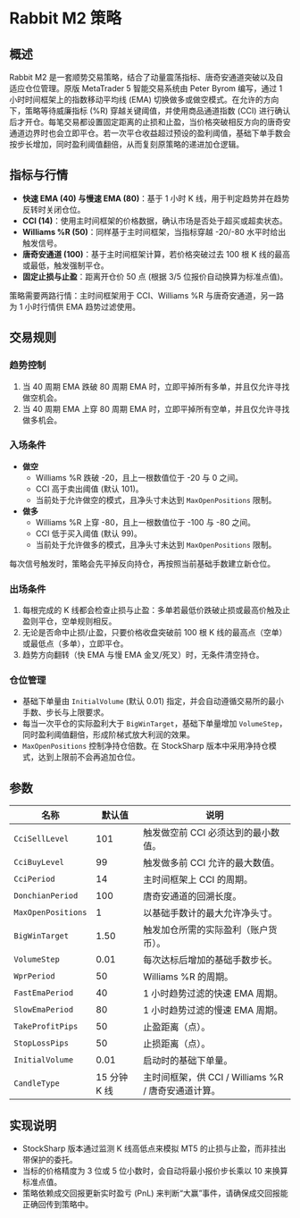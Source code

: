 # Rabbit M2 策略

## 概述
Rabbit M2 是一套顺势交易策略，结合了动量震荡指标、唐奇安通道突破以及自适应仓位管理。原版 MetaTrader 5 智能交易系统由 Peter Byrom 编写，通过 1 小时时间框架上的指数移动平均线 (EMA) 切换做多或做空模式。在允许的方向下，策略等待威廉指标 (%R) 穿越关键阈值，并使用商品通道指数 (CCI) 进行确认后才开仓。每笔交易都设置固定距离的止损和止盈，当价格突破相反方向的唐奇安通道边界时也会立即平仓。若一次平仓收益超过预设的盈利阈值，基础下单手数会按步长增加，同时盈利阈值翻倍，从而复刻原策略的递进加仓逻辑。

## 指标与行情
- **快速 EMA (40) 与慢速 EMA (80)**：基于 1 小时 K 线，用于判定趋势并在趋势反转时关闭仓位。
- **CCI (14)**：使用主时间框架的价格数据，确认市场是否处于超买或超卖状态。
- **Williams %R (50)**：同样基于主时间框架，当指标穿越 -20/-80 水平时给出触发信号。
- **唐奇安通道 (100)**：基于主时间框架计算，若价格突破过去 100 根 K 线的最高或最低，触发强制平仓。
- **固定止损与止盈**：距离开仓价 50 点 (根据 3/5 位报价自动换算为标准点值)。

策略需要两路行情：主时间框架用于 CCI、Williams %R 与唐奇安通道，另一路为 1 小时行情供 EMA 趋势过滤使用。

## 交易规则
### 趋势控制
1. 当 40 周期 EMA 跌破 80 周期 EMA 时，立即平掉所有多单，并且仅允许寻找做空机会。
2. 当 40 周期 EMA 上穿 80 周期 EMA 时，立即平掉所有空单，并且仅允许寻找做多机会。

### 入场条件
- **做空**
  - Williams %R 跌破 -20，且上一根数值位于 -20 与 0 之间。
  - CCI 高于卖出阈值 (默认 101)。
  - 当前处于允许做空的模式，且净头寸未达到 `MaxOpenPositions` 限制。
- **做多**
  - Williams %R 上穿 -80，且上一根数值位于 -100 与 -80 之间。
  - CCI 低于买入阈值 (默认 99)。
  - 当前处于允许做多的模式，且净头寸未达到 `MaxOpenPositions` 限制。

每次信号触发时，策略会先平掉反向持仓，再按照当前基础手数建立新仓位。

### 出场条件
1. 每根完成的 K 线都会检查止损与止盈：多单若最低价跌破止损或最高价触及止盈则平仓，空单规则相反。
2. 无论是否命中止损/止盈，只要价格收盘突破前 100 根 K 线的最高点（空单）或最低点（多单），立即平仓。
3. 趋势方向翻转（快 EMA 与慢 EMA 金叉/死叉）时，无条件清空持仓。

### 仓位管理
- 基础下单量由 `InitialVolume` (默认 0.01) 指定，并会自动遵循交易所的最小手数、步长与上限要求。
- 每当一次平仓的实际盈利大于 `BigWinTarget`，基础下单量增加 `VolumeStep`，同时盈利阈值翻倍，形成阶梯式放大利润的效果。
- `MaxOpenPositions` 控制净持仓倍数。在 StockSharp 版本中采用净持仓模式，达到上限前不会再追加仓位。

## 参数
| 名称 | 默认值 | 说明 |
| --- | --- | --- |
| `CciSellLevel` | 101 | 触发做空前 CCI 必须达到的最小数值。 |
| `CciBuyLevel` | 99 | 触发做多前 CCI 允许的最大数值。 |
| `CciPeriod` | 14 | 主时间框架上 CCI 的周期。 |
| `DonchianPeriod` | 100 | 唐奇安通道的回溯长度。 |
| `MaxOpenPositions` | 1 | 以基础手数计的最大允许净头寸。 |
| `BigWinTarget` | 1.50 | 触发加仓所需的实际盈利（账户货币）。 |
| `VolumeStep` | 0.01 | 每次达标后增加的基础手数步长。 |
| `WprPeriod` | 50 | Williams %R 的周期。 |
| `FastEmaPeriod` | 40 | 1 小时趋势过滤的快速 EMA 周期。 |
| `SlowEmaPeriod` | 80 | 1 小时趋势过滤的慢速 EMA 周期。 |
| `TakeProfitPips` | 50 | 止盈距离（点）。 |
| `StopLossPips` | 50 | 止损距离（点）。 |
| `InitialVolume` | 0.01 | 启动时的基础下单量。 |
| `CandleType` | 15 分钟 K 线 | 主时间框架，供 CCI / Williams %R / 唐奇安通道计算。 |

## 实现说明
- StockSharp 版本通过监测 K 线高低点来模拟 MT5 的止损与止盈，而非挂出带保护的委托。
- 当标的价格精度为 3 位或 5 位小数时，会自动将最小报价步长乘以 10 来换算标准点值。
- 策略依赖成交回报更新实时盈亏 (PnL) 来判断“大赢”事件，请确保成交回报能正确回传到策略中。
